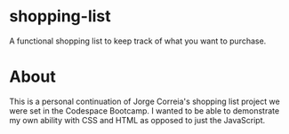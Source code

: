 # shopping-list
A functional shopping list to keep track of what you want to purchase.

# About
This is a personal continuation of Jorge Correia's shopping list project we were set in the Codespace Bootcamp. I wanted to be able to demonstrate my own ability with CSS and HTML as opposed to just the JavaScript.